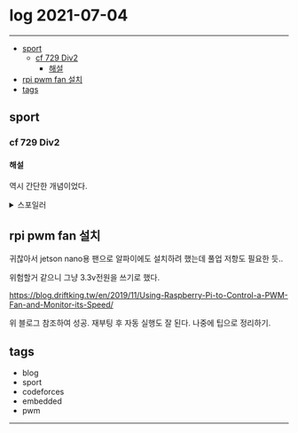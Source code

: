 # log 2021-07-04

--------------------------

- [sport](#sport)
  - [cf 729 Div2](#cf-729-div2)
    - [해설](#해설)
- [rpi pwm fan 설치](#rpi-pwm-fan-설치)
- [tags](#tags)


## sport

### cf 729 Div2

#### 해설

역시 간단한 개념이었다. 

<details><summary markdown="span">스포일러</summary>

해설을 보니 a가 아닌, b를 중심으로 봐야 했던 거 같다. b로 나눈 나머지가 같으면 해당 원소의 집합 소속 여부가 같은데, 이를 $n \mod b \equiv m \mod b$로 표현할 수 있다. 
연산들을 어떻게 반복하더라도 중간에 b를 더해서는 mod b의 결과가 바뀌지 않으므로, (ex: a(a+b) mod b == a(a+b) + b mod b)
n보다 작은 모든 a의 k자승 수에 대해 위 합동식을 만족하는지 검사하면 되는 것이었다.

ㅠㅠ

</details>

## rpi pwm fan 설치

귀찮아서 jetson nano용 팬으로 알파이에도 설치하려 했는데 풀업 저항도 필요한 듯..

위험할거 같으니 그냥 3.3v전원을 쓰기로 했다.

https://blog.driftking.tw/en/2019/11/Using-Raspberry-Pi-to-Control-a-PWM-Fan-and-Monitor-its-Speed/

위 블로그 참조하여 성공. 재부팅 후 자동 실행도 잘 된다.
나중에 팁으로 정리하기.


## tags
- blog
- sport
- codeforces
- embedded
- pwm

--------------------------

